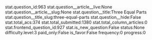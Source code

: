 stat.question_id:963
stat.question__article__live:None
stat.question__article__slug:None
stat.question__title:Three Equal Parts
stat.question__title_slug:three-equal-parts
stat.question__hide:False
stat.total_acs:374
stat.total_submitted:1380
stat.total_column_articles:0
stat.frontend_question_id:927
stat.is_new_question:False
status:None
difficulty.level:3
paid_only:False
is_favor:False
frequency:0
progress:0
